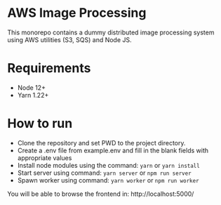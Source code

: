 # AWS Image Processing

This monorepo contains a dummy distributed image processing system using AWS utilities (S3, SQS) and Node JS.

# Requirements

- Node 12+
- Yarn 1.22+

# How to run

- Clone the repository and set PWD to the project directory.
- Create a .env file from example.env and fill in the blank fields with appropriate values
- Install node modules using the command: `yarn` or `yarn install`
- Start server using command: `yarn server` or `npm run server`
- Spawn worker using command: `yarn worker` or `npm run worker`

You will be able to browse the frontend in: http://localhost:5000/
